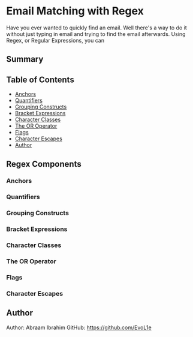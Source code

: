 # Email Matching with Regex

Have you ever wanted to quickly find an email. Well there's a way to do it without just typing in email and trying to find the email afterwards. Using Regex, or Regular Expressions, you can 

## Summary



## Table of Contents

- [Anchors](#anchors)
- [Quantifiers](#quantifiers)
- [Grouping Constructs](#grouping-constructs)
- [Bracket Expressions](#bracket-expressions)
- [Character Classes](#character-classes)
- [The OR Operator](#the-or-operator)
- [Flags](#flags)
- [Character Escapes](#character-escapes)
- [Author](#author)

## Regex Components

### Anchors

### Quantifiers

### Grouping Constructs

### Bracket Expressions

### Character Classes

### The OR Operator

### Flags

### Character Escapes

## Author

Author: Abraam Ibrahim
GitHub: https://github.com/EvoL1e
